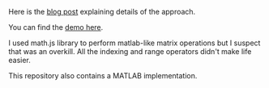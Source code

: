 Here is the [blog post](http://www.anlak.com/2016/05/a-different-kind-of-sudoku-solver.html) explaining details of the approach.

You can find the [demo here](http://barisdemiroz.github.io/sudoku/sudokusolver_demo.html).

I used math.js library to perform matlab-like matrix operations but I suspect that was an overkill. All the indexing and range operators didn't make life easier.

This repository also contains a MATLAB implementation.
